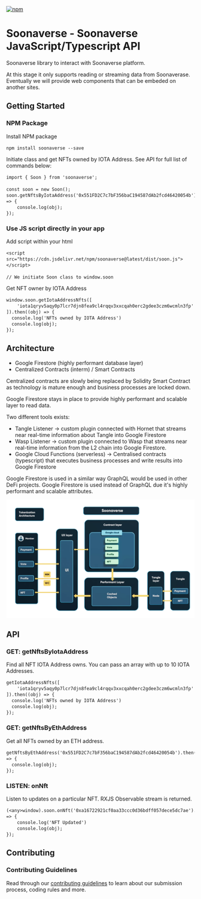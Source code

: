 [![npm](https://img.shields.io/npm/v/soonaverse?logo=npm)](https://www.npmjs.com/package/soonaverse)

# Soonaverse - Soonaverse JavaScript/Typescript API

Soonaverse library to interact with Soonaverse platform. 

At this stage it only supports reading or streaming data from Soonaverase. Eventually we will provide web components that can be embeded on another sites.

## Getting Started

### NPM Package
Install NPM package
```
npm install soonaverse --save
```

Initiate class and get NFTs owned by IOTA Address. 
See API for full list of commands below:
```
import { Soon } from 'soonaverse';

const soon = new Soon();
soon.getNftsByIotaAddress('0x551FD2C7c7bF356baC194587dAb2fcd46420054b').then((obj) => {
    console.log(obj);
});
```

### Use JS script directly in your app
Add script within your html
```
<script src="https://cdn.jsdelivr.net/npm/soonaverse@latest/dist/soon.js"></script>

// We initiate Soon class to window.soon
```
Get NFT owner by IOTA Address
```
window.soon.getIotaAddressNfts([
    'iota1qryv5aqy0p7lcr7djn8fea9cl4rqqv3xxcqah0erc2gdee3czm6wcmln3fp'
]).then((obj) => {
  console.log('NFTs owned by IOTA Address')
  console.log(obj);
});
```

## Architecture
- Google Firestore (highly performant database layer)
- Centralized Contracts (interm) / Smart Contracts
 
Centralized contracts are slowly being replaced by Solidity Smart Contract as technology is mature enough and business processes are locked down. 

Google Firestore stays in place to provide highly performant and scalable layer to read data. 

Two different tools exists:
- Tangle Listener -> custom plugin connected with Hornet that streams near real-time information about Tangle into Google Firestore
- Wasp Listener -> custom plugin connected to Wasp that streams near real-time information from the L2 chain into Google Firestore.
- Google Cloud Functions (serverless) -> Centralised contracts (typescript) that executes business processes and write results into Google Firestore

Google Firestore is used in a similar way GraphQL would be used in other DeFi projects. Google Firestore is used instead of GraphQL due it's highly performant and scalable attributes.

![Soonaverse High-level architecture](/assets/architecture_stages.webp)

## API

### GET: getNftsByIotaAddress
Find all NFT IOTA Address owns. You can pass an array with up to 10 IOTA Addresses.
```
getIotaAddressNfts([
    'iota1qryv5aqy0p7lcr7djn8fea9cl4rqqv3xxcqah0erc2gdee3czm6wcmln3fp'
]).then((obj) => {
  console.log('NFTs owned by IOTA Address')
  console.log(obj);
});
```

### GET: getNftsByEthAddress
Get all NFTs owned by an ETH address.
```
getNftsByEthAddress('0x551FD2C7c7bF356baC194587dAb2fcd46420054b').then((obj) => {
  console.log(obj);
});
```

### LISTEN: onNft
Listen to updates on a particular NFT. RXJS Observable stream is returned.

```
(<any>window).soon.onNft('0xa16722921cf0aa33ccc0d36bdff057dece5dc7ae').subscribe((obj) => {
    console.log('NFT Updated')
    console.log(obj);
});

```

## Contributing

### Contributing Guidelines

Read through our [contributing guidelines](CONTRIBUTING.md) to learn about our submission process, coding rules and more.
